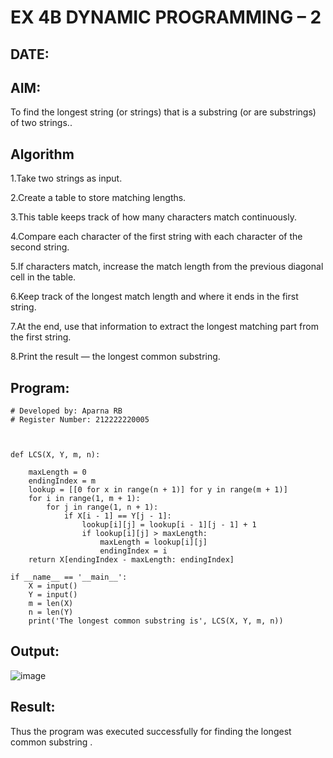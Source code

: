 # EX 4B DYNAMIC PROGRAMMING – 2
## DATE:
## AIM:
To find the longest string (or strings) that is a substring (or are substrings) of two strings..

## Algorithm
1.Take two strings as input.

2.Create a table to store matching lengths.

3.This table keeps track of how many characters match continuously.

4.Compare each character of the first string with each character of the second string.

5.If characters match, increase the match length from the previous diagonal cell in the table.

6.Keep track of the longest match length and where it ends in the first string.

7.At the end, use that information to extract the longest matching part from the first string.

8.Print the result — the longest common substring.
## Program:
```
# Developed by: Aparna RB
# Register Number: 212222220005



def LCS(X, Y, m, n):
 
    maxLength = 0          
    endingIndex = m        
    lookup = [[0 for x in range(n + 1)] for y in range(m + 1)]
    for i in range(1, m + 1):
        for j in range(1, n + 1):
            if X[i - 1] == Y[j - 1]:
                lookup[i][j] = lookup[i - 1][j - 1] + 1
                if lookup[i][j] > maxLength:
                    maxLength = lookup[i][j]
                    endingIndex = i
    return X[endingIndex - maxLength: endingIndex]
    
if __name__ == '__main__':
    X = input()
    Y = input()
    m = len(X)
    n = len(Y)
    print('The longest common substring is', LCS(X, Y, m, n))
```

## Output:
![image](https://github.com/user-attachments/assets/da00fa80-4c3c-463f-ab5e-b8600b5112e3)

## Result:
Thus the program was executed successfully for finding the longest common substring .
